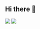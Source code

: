 ## Hi there 👋

<!--
**rojae1339/rojae1339** is a ✨ _special_ ✨ repository because its `README.md` (this file) appears on your GitHub profile.

Here are some ideas to get you started:

- 🔭 I’m currently working on ...
- 🌱 I’m currently learning ...
- 👯 I’m looking to collaborate on ...
- 🤔 I’m looking for help with ...
- 💬 Ask me about ...
- 📫 How to reach me: ...
- 😄 Pronouns: ...
- ⚡ Fun fact: ...
-->
<img src="https://capsule-render.vercel.app/api?type=waving&color=E9D095&height=130&section=header&text=Welcome2MyGitHub&animation=twinkling&fontColor=e57366&fontAlignY=30&fontSize=40" />
<img src="https://capsule-render.vercel.app/api?type=waving&color=E9D095&height=130&section=footer" />


